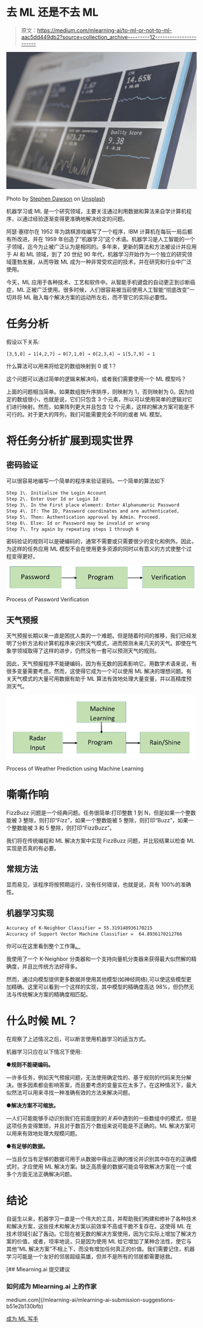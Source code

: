 # 去 ML 还是不去 ML

> 原文：<https://medium.com/mlearning-ai/to-ml-or-not-to-ml-aac5dd449db2?source=collection_archive---------12----------------------->

![](img/94dc916484096241a73bf491fb460ba9.png)

Photo by [Stephen Dawson](https://unsplash.com/@dawson2406?utm_source=medium&utm_medium=referral) on [Unsplash](https://unsplash.com?utm_source=medium&utm_medium=referral)

机器学习或 ML 是一个研究领域，主要关注通过利用数据和算法来自学计算机程序，以通过经验逐渐变得更准确地解决给定的问题。

阿瑟·塞缪尔在 1952 年为跳棋游戏编写了一个程序，IBM 计算机在每玩一局后都有所改进，并在 1959 年创造了“机器学习”这个术语。机器学习是人工智能的一个子领域，迄今为止被广泛认为是相同的。多年来，更新的算法和方法被设计并应用于 AI 和 ML 领域，到了 20 世纪 90 年代，机器学习开始作为一个独立的研究领域蓬勃发展，从而导致 ML 成为一种非常受欢迎的技术，并在研究和行业中广泛使用。

今天，ML 应用于各种技术、工艺和软件中。从智能手机键盘的自动更正到诊断癌症，ML 正被广泛使用。很多时候，人们很容易被当前使用人工智能“彻底改变”一切并将 ML 融入每个解决方案的运动所左右，而不管它的实际必要性。

# 任务分析

假设以下关系:

```
[3,5,8] → 1[4,2,7] → 0[7,1,0] → 0[2,3,4] → 1[5,7,9] → 1
```

什么算法可以用来将给定的数组映射到 0 或 1？

这个问题可以通过简单的逻辑来解决吗，或者我们需要使用一个 ML 模型吗？

上面的问题相当简单。如果数组按升序排序，则映射为 1，否则映射为 0。因为给定的数组很小，也就是说，它们只包含 3 个元素，所以可以使用简单的逻辑对它们进行映射。然而，如果阵列更大并且包含 12 个元素，这样的解决方案可能是不可行的。对于更大的阵列，我们可能需要完全不同的或者 ML 模型。

# 将任务分析扩展到现实世界

## 密码验证

可以很容易地编写一个简单的程序来验证密码。一个简单的算法如下

```
Step 1\. Initialize the Login Account
Step 2\. Enter User Id or Login Id
Step 3\. In the First place element: Enter Alphanumeric Password
Step 4\. If: The ID, Password coordinates and are authenticated,
Step 5\. Then: Authentication approval by Admin. Proceed.
Step 6\. Else: Id or Password may be invalid or wrong
Step 7\. Try again by repeating steps 1 through 6
```

密码验证的规则可以是硬编码的，通常不需要或只需要很少的变化和例外。因此，为这样的任务应用 ML 模型不会在使用更多资源的同时以有意义的方式使整个过程变得更好。

![](img/6e909b3860e0d90c344b1a6ac17bfd6d.png)

Process of Password Verification

## 天气预报

天气预报长期以来一直是困扰人类的一个难题。但是随着时间的推移，我们已经发明了分析方法和计算机程序来识别天气模式，进而预测未来几天的天气。即使在气象学领域取得了这样的进步，仍然没有一套可以预测天气的规则。

因此，天气预报程序不能硬编码，因为有无数的因素影响它。用数学术语来说，有很多变量需要考虑。然而，这使得它成为一个可以使用 ML 解决的理想问题。有关天气模式的大量可用数据有助于 ML 算法有效地处理大量变量，并以高精度预测天气。

![](img/9a7319ff28d1949fbea48a373d5f7efa.png)

Process of Weather Prediction using Machine Learning

# 嘶嘶作响

FizzBuzz 问题是一个经典问题。任务很简单:打印整数 1 到 N，但是如果一个整数能被 3 整除，则打印“Fizz”，如果一个整数能被 5 整除，则打印“Buzz”，如果一个整数能被 3 和 5 整除，则打印“FizzBuzz”。

我们将在传统编程和 ML 解决方案中实现 FizzBuzz 问题，并比较结果以检查 ML 实现是否真的有必要。

## 常规方法

显而易见，该程序将按预期运行，没有任何错误，也就是说，具有 100%的准确性。

## 机器学习实现

```
Accuracy of K-Neighbor Classifier = 55.319148936170215 
Accuracy of Support Vector Machine Classifier =  64.8936170212766
```

你可以在这里看到整个工作簿[。](https://colab.research.google.com/drive/1b7IhcHsKoEmLFwXBbFOGNBzegdzjSg6A?usp=sharing)

我使用了一个 K-Neighbor 分类器和一个支持向量机分类器来获得最大似然解的精确度，并且比传统方法好得多。

然而，通过向模型提供更多数据并使用其他模型(如神经网络),可以使这些模型更加精确。这里可以看到一个这样的实现，其中模型的精确度高达 98%，但仍然无法与传统解决方案的精确度相匹配。

# 什么时候 ML？

在观察了上述情况之后，可以断言使用机器学习的适当方式。

机器学习只应在以下情况下使用:

**●规则不能硬编码。**

—许多任务，例如天气预报问题，无法使用确定性的、基于规则的代码来充分解决。很多因素都会影响答案，而且要考虑的变量实在太多了。在这种情况下，最大似然法可以用来寻找一种准确有效的方法来解决问题。

**●解决方案不可缩放。**

—人们可能能够手动识别我们在前面提到的*关系*中遇到的一些数组中的模式，但是这项任务变得繁琐，并且对于数百万个数组来说可能是不正确的。ML 解决方案可以用来有效地处理大规模问题。

**●有足够的数据。**

—当且仅当有足够的数据可用于从数据中得出正确的推论并识别其中存在的正确模式时，才应使用 ML 解决方案。缺乏高质量的数据可能会导致解决方案在一个或多个方面无法正确解决问题。

# 结论

自诞生以来，机器学习一直是一个伟大的工具，并帮助我们构建和修补了各种技术和解决方案，这些技术和解决方案以前效率不高或干脆不复存在。这使得 ML 在技术领域引起了轰动。它现在被无数的解决方案使用，因为它实际上增加了解决方案的价值，或者，坦率地说，只是因为使用 ML 给它增加了某种合法性，使它与其他“ML 解决方案”不相上下，而没有增加任何真正的价值。我们需要记住，机器学习可能是一个友好的邻居超级英雄，但并不是所有的邻居都需要拯救。

[](/mlearning-ai/mlearning-ai-submission-suggestions-b51e2b130bfb) [## Mlearning.ai 提交建议

### 如何成为 Mlearning.ai 上的作家

medium.com](/mlearning-ai/mlearning-ai-submission-suggestions-b51e2b130bfb) 

[成为 ML 写手](/mlearning-ai/mlearning-ai-submission-suggestions-b51e2b130bfb)